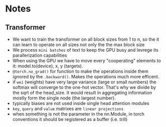 # Notes

## Transformer

- We want to train the transformer on all block sizes from 1 to n, so the it can learn to operate on all sizes not only the the max block size
- We process `mini batches` of text to keep the GPU busy and levrege its parallerization capabilities
- When using the GPU we have to move every "cooperating" elements to it: model.to(device), x, y (targets).
- `@torch.no_grad()` for function to make the operations inside them ignored by the `.backward()`. Makes the operations much more efficent.
- if `wei` (weights) have very large variance (large or small numbers) the softmax will converge to the one-hot vector. That's why we divide by the sqrt of the head_size. It would result in aggregating information mostly form the single node (the largest number).
- typically biases are not used inside single head attention modules
- `key`, `query` and `value` matrixes are `linear projections`
- when something is not the parameter in the nn.Module, in torch conventions it should be registered as a buffer (i.e. trill)
